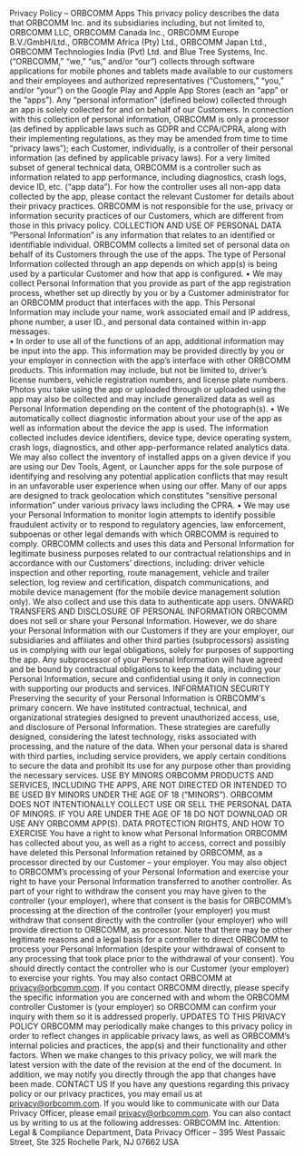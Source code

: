 Privacy Policy – ORBCOMM Apps
This privacy policy describes the data that ORBCOMM Inc. and its subsidiaries including, but not limited to, ORBCOMM LLC, ORBCOMM Canada Inc., ORBCOMM Europe B.V./GmbH/Ltd., ORBCOMM Africa (Pty) Ltd., ORBCOMM Japan Ltd., ORBCOMM Technologies India (Pvt) Ltd. and Blue Tree Systems, Inc.  (“ORBCOMM,” “we,” “us,” and/or “our”) collects through software applications for mobile phones and tablets made available to our customers and their employees and authorized representatives (“Customers,” “you,” and/or “your”) on the Google Play and Apple App Stores (each an “app” or the “apps”). Any “personal information” (defined below) collected through an app is solely collected for and on behalf of our Customers.  In connection with this collection of personal information, ORBCOMM is only a processor (as defined by applicable laws such as GDPR and CCPA/CPRA, along with their implementing regulations, as they may be amended from time to time “privacy laws”); each Customer, individually, is a controller of their personal information (as defined by applicable privacy laws).  For a very limited subset of general technical data, ORBCOMM is a controller such as information related to app performance, including diagnostics, crash logs, device ID, etc. (“app data”).  For how the controller uses all non-app data collected by the app, please contact the relevant Customer for details about their privacy practices. ORBCOMM is not responsible for the use, privacy or information security practices of our Customers, which are different from those in this privacy policy.
COLLECTION AND USE OF PERSONAL DATA
“Personal Information” is any information that relates to an identified or identifiable individual. ORBCOMM collects a limited set of personal data on behalf of its Customers through the use of the apps.  The type of Personal Information collected through an app depends on which app(s) is being used by a particular Customer and how that app is configured.
•	We may collect Personal Information that you provide as part of the app registration process, whether set up directly by you or by a Customer administrator for an ORBCOMM product that interfaces with the app. This Personal Information may include your name, work associated email and IP address, phone number, a user ID., and personal data contained within in-app messages.  
•	In order to use all of the functions of an app, additional information may be input into the app.  This information may be provided directly by you or your employer in connection with the app’s interface with other ORBCOMM products. This information may include, but not be limited to, driver’s license numbers, vehicle registration numbers, and license plate numbers. Photos you take using the app or uploaded through or uploaded using the app may also be collected and may include generalized data as well as Personal Information depending on the content of the photograph(s).
•	We automatically collect diagnostic information about your use of the app as well as information about the device the app is used.  The information collected includes device identifiers, device type, device operating system, crash logs, diagnostics, and other app-performance related analytics data. We may also collect the inventory of installed apps on a given device if you are using our Dev Tools, Agent, or Launcher apps for the sole purpose of identifying and resolving any potential application conflicts that may result in an unfavorable user experience when using our offer.  Many of our apps are designed to track geolocation which constitutes “sensitive personal information” under various privacy laws including the CPRA.
•	We may use your Personal Information to monitor login attempts to identify possible fraudulent activity or to respond to regulatory agencies, law enforcement, subpoenas or other legal demands with which ORBCOMM is required to comply.
ORBCOMM collects and uses this data and Personal Information for legitimate business purposes related to our contractual relationships and in accordance with our Customers’ directions, including: driver vehicle inspection and other reporting, route management, vehicle and trailer selection, log review and certification, dispatch communications, and mobile device management (for the mobile device management solution only). We also collect and use this data to authenticate app users.
ONWARD TRANSFERS AND DISCLOSURE OF PERSONAL INFORMATION
ORBCOMM does not sell or share your Personal Information.  However, we do share your Personal Information with our Customers if they are your employer, our subsidiaries and affiliates and other third parties (subprocessors) assisting us in complying with our legal obligations, solely for purposes of supporting the app.  Any subprocessor of your Personal Information will have agreed and be bound by contractual obligations to keep the data, including your Personal Information, secure and confidential using it only in connection with supporting our products and services.
INFORMATION SECURITY
Preserving the security of your Personal Information is ORBCOMM's primary concern. We have instituted contractual, technical, and organizational strategies designed to prevent unauthorized access, use, and disclosure of Personal Information. These strategies are carefully designed, considering the latest technology, risks associated with processing, and the nature of the data. When your personal data is shared with third parties, including service providers, we apply certain conditions  to secure the data and prohibit its use for any purpose other than providing the necessary services.
USE BY MINORS
ORBCOMM PRODUCTS AND SERVICES, INCLUDING THE APPS, ARE NOT DIRECTED OR INTENDED TO BE USED BY MINORS UNDER THE AGE OF 18 (“MINORS”).  ORBCOMM DOES NOT INTENTIONALLY COLLECT USE OR SELL THE PERSONAL DATA OF MINORS.  IF YOU ARE UNDER THE AGE OF 18 DO NOT DOWNLOAD OR USE ANY ORBCOMM APP(S).
DATA PROTECTION RIGHTS, AND HOW TO EXERCISE
You have a right to know what Personal Information ORBCOMM has collected about you, as well as a right to access, correct and possibly have deleted this Personal Information retained by ORBCOMM, as a processor directed by our Customer – your employer. You may also object to ORBCOMM’s processing of your Personal Information and exercise your right to have your Personal Information transferred to another controller.  As part of your right to withdraw the consent you may have given to the controller (your employer), where that consent is the basis for ORBCOMM’s processing at the direction of the controller (your employer) you must withdraw that consent directly with the controller (your employer) who will provide direction to ORBCOMM, as processor.  Note that there may be other legitimate reasons and a legal basis for a controller to direct ORBCOMM to process your Personal Information (despite your withdrawal of consent to any processing that took place prior to the withdrawal of your consent).
You should directly contact the controller who is our Customer (your employer) to exercise your rights. You may also contact ORBCOMM at privacy@orbcomm.com. If you contact ORBCOMM directly, please specify the specific information you are concerned with and whom the ORBCOMM controller Customer is (your employer) so ORBCOMM can confirm your inquiry with them so it is addressed properly.
UPDATES TO THIS PRIVACY POLICY
ORBCOMM may periodically make changes to this privacy policy in order to reflect changes in applicable privacy laws, as well as ORBCOMM’s internal policies and practices, the app(s) and their functionality and other factors. When we make changes to this privacy policy, we will mark the latest version with the date of the revision at the end of the document.  In addition, we may notify you directly through the app that changes have been made.
CONTACT US
If you have any questions regarding this privacy policy or our privacy practices, you may email us at privacy@orbcomm.com. If you would like to communicate with our Data Privacy Officer, please email privacy@orbcomm.com.  You can also contact us by writing to us at the following addresses:
ORBCOMM Inc. Attention: Legal & Compliance Department, Data Privacy Officer – 395 West Passaic Street, Ste 325  Rochelle Park, NJ 07662 USA
